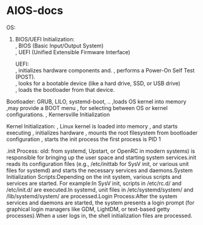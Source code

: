 # AIOS-docs

OS:
1. BIOS/UEFI Initialization:  
   , BIOS (Basic Input/Output System)  
   , UEFI (Unified Extensible Firmware Interface)  
  
   UEFI:  
   , initializes hardware components and. 
   , performs a Power-On Self Test (POST).  
   , looks for a bootable device
     (like a hard drive, SSD, or USB drive)  
   , loads the bootloader from that device. 
  
  Bootloader:
  GRUB, LILO, systemd-boot, ..
  ,loads OS kernel into memory
     ,may provide a BOOT menu
     , for selecting between OS
       or kernel configurations.
  , Kernersville Initialization 

  Kernel Initialization:
  , Linux kernel is loaded into memory
  , and starts executing
  , initializes hardware
     , mounts the root filesystem
       from bootloader configuration
  , starts the init process
    the first process is PID 1
   
  .init Process:
     old: from systemd, Upstart, or OpenRC in modern systems) is responsible for bringing up the user space and starting system services.init reads its configuration files (e.g., /etc/inittab for SysV init, or various unit files for systemd) and starts the necessary services and daemons.System Initialization Scripts:Depending on the init system, various scripts and services are started. For example:In SysV init, scripts in /etc/rc.d/ and /etc/init.d/ are executed.In systemd, unit files in /etc/systemd/system/ and /lib/systemd/system/ are processed.Login Process:After the system services and daemons are started, the system presents a login prompt (for graphical login managers like GDM, LightDM, or text-based getty processes).When a user logs in, the shell initialization files are processed.